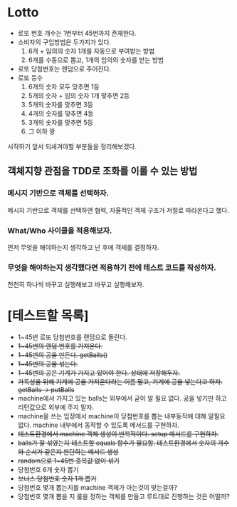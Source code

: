 # Lotto
- 로또 번호 개수는 1번부터 45번까지 존재한다.
- 소비자의 구입방법은 두가지가 있다.
    1. 6개 + 임의의 숫자 1개를 자동으로 부여받는 방법
    2. 6개를 수동으로 뽑고, 1개의 임의의 숫자를 받는 방법
- 로또 당첨번호는 랜덤으로 주어진다.
- 로또 등수
    1. 6개의 숫자 모두 맞추면 1등
    2. 5개의 숫자 + 임의 숫자 1개 맞추면 2등
    3. 5개의 숫자를 맞추면 3등
    4. 4개의 숫자를 맞추면 4등
    5. 3개의 숫자를 맞추면 5등
    6. 그 이하 꽝



시작하기 앞서 되새겨야할 부분들을 정리해보겠다.

## 객체지향 관점을 TDD로 조화를 이룰 수 있는 방법

### 메시지 기반으로 객체를 선택하자.
메시지 기반으로 객체를 선택하면 협력, 자율적인 객체 구조가 저절로 따라온다고 했다.

### What/Who 사이클을 적용해보자.
먼저 무엇을 해야하는지 생각하고 난 후에 객체를 결정하자.

### 무엇을 해야하는지 생각했다면 적용하기 전에 테스트 코드를 작성하자.
천천히 하나씩 바꾸고 실행해보고 바꾸고 실행해보자.



# [테스트할 목록]
- 1~45번 로또 당첨번호를 랜덤으로 돌린다.
- ~~1~45번의 랜덤 번호를 가져온다.~~
- ~~1~45번의 공을 만든다. getBalls()~~
- ~~1~45번의 공을 섞는다.~~
- ~~1~45번의 공은 기계가 가지고 있어야 한다. 상태에 저장해두자.~~
- ~~가독성을 위해 기계에 공을 가져온다라는 이름 말고, 기계에 공을 넣는다고 하자.
  getBalls -> putBalls~~
- machine에서 가지고 있는 balls는 외부에서 굳이 알 필요 없다.
  공을 넣기만 하고 리턴값으로 외부에 주지 말자.
- machine을 쓰는 입장에서 machine이 당첨번호를 뽑는 내부동작에 대해 알필요 없다.
  machine 내부에서 동작할 수 있도록 메서드를 구현하자.
- ~~테스트환경에서 machine 객체 생성이 반복적이다. setup 메서드를 구현하자.~~
- ~~balls가 잘 섞였는지 테스트할 equals 함수가 필요함.
  테스트환경에서 숫자의 개수와 순서가 같은지 판단하는 메서드 생성~~
- ~~random으로 1~45번 중복값 없이 섞기~~
- 당첨번호 6개 숫자 뽑기
- ~~보너스 당첨번호 숫자 1개 뽑기~~
- 당첨번호 몇개 뽑는지를 machine 객체가 아는것이 맞는걸까?
- 당첨번호 몇개 뽑을 지 룰을 정하는 객체를 만들고 루트대로 진행하는 것은 어떨까?
